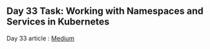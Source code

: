 ## Day 33 Task: Working with Namespaces and Services in Kubernetes

Day 33 article : [Medium](https://medium.com/@rejani2906/day-33-working-with-namespaces-and-services-in-kubernetes-d80f35a4ab09)
